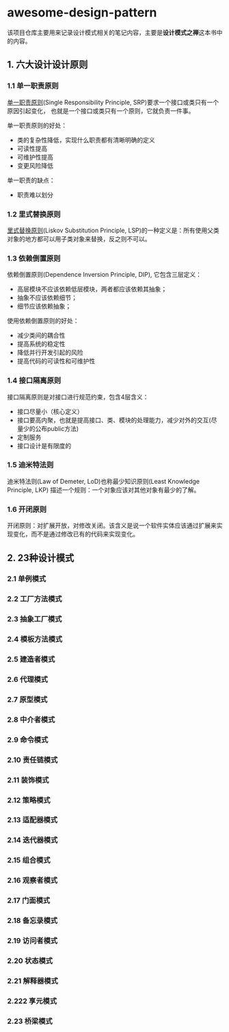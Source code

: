 # awesome-design-pattern

该项目仓库主要用来记录设计模式相关的笔记内容，主要是**设计模式之禅**这本书中的内容。

## 1. 六大设计设计原则

### 1.1 单一职责原则

[单一职责原则](#)(Single Responsibility Principle, SRP)要求一个接口或类只有一个原因引起变化，
也就是一个接口或类只有一个原则，它就负责一件事。

单一职责原则的好处：
* 类的复杂性降低，实现什么职责都有清晰明确的定义
* 可读性提高
* 可维护性提高
* 变更风险降低

单一职责的缺点：
* 职责难以划分

### 1.2 里式替换原则

[里式替换原则](./里式替换原则)(Liskov Substitution Principle, LSP)的一种定义是：所有使用父类对象的地方都可以用子类对象来替换，反之则不可以。


### 1.3 依赖倒置原则

依赖倒置原则(Dependence Inversion Principle, DIP), 它包含三层定义：
* 高层模块不应该依赖低层模块，两者都应该依赖其抽象；
* 抽象不应该依赖细节；
* 细节应该依赖抽象；

使用依赖倒置原则的好处：
* 减少类间的耦合性
* 提高系统的稳定性
* 降低并行开发引起的风险
* 提高代码的可读性和可维护性

### 1.4 接口隔离原则

接口隔离原则是对接口进行规范约束，包含4层含义：
* 接口尽量小（核心定义）
* 接口要高内聚，也就是提高接口、类、模块的处理能力，减少对外的交互(尽量少的公布public方法)
* 定制服务
* 接口设计是有限度的

### 1.5 迪米特法则

迪米特法则(Law of Demeter, LoD)也称最少知识原则(Least Knowledge Principle, LKP)
描述一个规则：一个对象应该对其他对象有最少的了解。

### 1.6 开闭原则

开闭原则：对扩展开放，对修改关闭。该含义是说一个软件实体应该通过扩展来实现变化，而不是通过修改已有的代码来实现变化。

## 2. 23种设计模式

### 2.1 单例模式

### 2.2 工厂方法模式

### 2.3 抽象工厂模式

### 2.4 模板方法模式

### 2.5 建造者模式

### 2.6 代理模式

### 2.7 原型模式

### 2.8 中介者模式

### 2.9 命令模式

### 2.10 责任链模式

### 2.11 装饰模式

### 2.12 策略模式

### 2.13 适配器模式

### 2.14 迭代器模式

### 2.15 组合模式

### 2.16 观察者模式

### 2.17 门面模式

### 2.18 备忘录模式

### 2.19 访问者模式

### 2.20 状态模式

### 2.21 解释器模式

### 2.222 享元模式

### 2.23 桥梁模式


